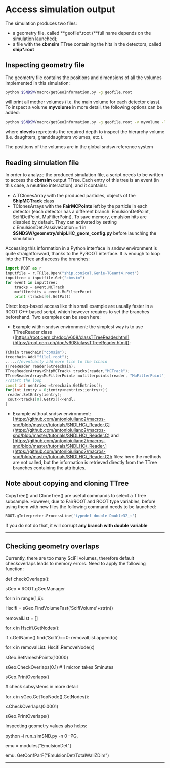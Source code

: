 # Access simulation output

The simulation produces two files:

* a geometry file, called **geofile\*.root (**full name depends on the simulation launched);
* a file with the **cbmsim** TTree containing the hits in the detectors, called **ship\*.root**

## Inspecting geometry file

The geometry file contains the positions and dimensions of all the volumes implemented in this simulation:&#x20;



```bash
python $SNDSW/macro/getGeoInformation.py -g geofile.root
```

will print all mother volumes (i.e. the main volume for each detector class). To inspect a volume **myvolume** in more detail, the following options can be added:

```bash
python $SNDSW/macro/getGeoInformation.py -g geofile.root -v myvolume -l nlevels
```

where **nlevels** repretents the required depth to inspect the hierarchy volume (i.e. daughters, granddaughters volumes, etc.).

The positions of the volumes are in the global sndsw reference system

## Reading simulation file

In order to analyze the produced simulation file, a script needs to be written to access the **cbmsim** output TTree. Each entry of this tree is an event (in this case, a neutrino interaction), and it contains:

* A TClonesArray with the produced particles, objects of the **ShipMCTrack** class
* TClonesArrays with the **FairMCPoints** left by the particle in each detector (each detector has a different branch: EmulsionDetPoint, ScifiDetPoint, MuFilterPoint). To save memory, emulsion hits are disabled by default. They can activated by setting c.EmulsionDet.PassiveOption = 1 in **$SNDSW/geometry/shipLHC\_geom**_**\_**_**config.py** before launching the simulation

Accessing this information in a Python interface in sndsw environment is quite straightforward, thanks to the PyROOT interface. It is enough to loop into the TTree and access the branches:

```python
import ROOT as r
inputfile = r.TFile.Open("ship.conical.Genie-TGeant4.root") 
inputtree = inputfile.Get("cbmsim") 
for event in inputtree: 
    tracks = event.MCTrack
    mufilterhits = event.MuFilterPoint
    print (tracks[0].GetPx()) 
```

Direct loop-based access like this small example are usually faster in a ROOT C++ based script, which however requires to set the branches beforehand. Two examples can be seen here:

* Example witihn sndsw environment: the simplest way is to use TTreeReader class ([https://root.cern.ch/doc/v608/classTTreeReader.html](https://root.cern.ch/doc/v608/classTTreeReader.html)):

```cpp
TChain treechain("cbmsim");
treechain.Add("file1.root");
.....//eventually add more file to the tchain
TTreeReader reader(&treechain);
TTreeReaderArray<ShipMCTrack> tracks(reader,"MCTrack");
TTreeReaderArray<MuFilterPoint> mufilterpoints(reader, "MuFilterPoint");
//start the loop
const int nentries =treechain.GetEntries();
for(int ientry = 0;ientry<nentries;ientry++){
 reader.SetEntry(ientry);
 cout<<tracks[0].GetPx()<<endl;
} 
```

* Example without sndsw environment: [https://github.com/antonioiuliano2/macros-snd/blob/master/tutorials/SNDLHC\_Reader.C](https://github.com/antonioiuliano2/macros-snd/blob/master/tutorials/SNDLHC\_Reader.C) and [https://github.com/antonioiuliano2/macros-snd/blob/master/tutorials/SNDLHC\_Reader.](https://github.com/antonioiuliano2/macros-snd/blob/master/tutorials/SNDLHC\_Reader.C)h files: here the methods are not called, but the information is retrieved directly from the TTree branches  containing the attributes.&#x20;

## Note about copying and cloning TTree

CopyTree() and CloneTree() are useful commands to select a TTree subsample. However, due to FairROOT and ROOT type variables, before using them with new files the following command needs to be launched:

```python
ROOT.gInterpreter.ProcessLine('typedef double Double32_t')
```

If you do not do that, it will corrupt **any branch with double variable**

****

## Checking geometry overlaps

Currently, there are too many SciFi volumes, therefore default checkoverlaps leads to memory errors. Need to apply the following function:

def checkOverlaps():

sGeo = ROOT.gGeoManager

for n in range(1,6):

&#x20;   Hscifi = sGeo.FindVolumeFast('ScifiVolume'+str(n))

&#x20;   removalList = \[]

&#x20;   for x in Hscifi.GetNodes():

&#x20;         if x.GetName().find('Scifi')==0: removalList.append(x)

&#x20;   for x in removalList: Hscifi.RemoveNode(x)

sGeo.SetNmeshPoints(10000)

sGeo.CheckOverlaps(0.1)  # 1 micron takes 5minutes

sGeo.PrintOverlaps()

\# check subsystems in more detail

for x in sGeo.GetTopNode().GetNodes():

&#x20;  x.CheckOverlaps(0.0001)

&#x20;  sGeo.PrintOverlaps()



Inspecting geometry values also helps:

python -i run\_simSND.py -n 0 –PG,

&#x20;

emu = modules\["EmulsionDet"]

emu. GetConfParF("EmulsionDet/TotalWallZDim")

****

